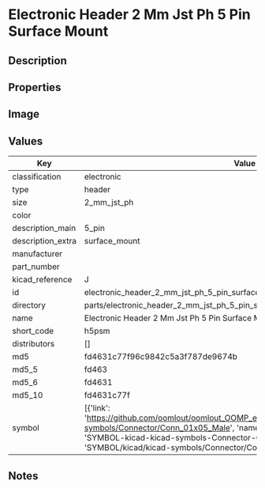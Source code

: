# Electronic Header 2 Mm Jst Ph 5 Pin Surface Mount

## Description

## Properties


## Image


## Values

| Key | Value |
| --- | --- |
| classification | electronic |
| type | header |
| size | 2_mm_jst_ph |
| color |  |
| description_main | 5_pin |
| description_extra | surface_mount |
| manufacturer |  |
| part_number |  |
| kicad_reference | J |
| id | electronic_header_2_mm_jst_ph_5_pin_surface_mount |
| directory | parts/electronic_header_2_mm_jst_ph_5_pin_surface_mount |
| name | Electronic Header 2 Mm Jst Ph 5 Pin Surface Mount |
| short_code | h5psm |
| distributors | [] |
| md5 | fd4631c77f96c9842c5a3f787de9674b |
| md5_5 | fd463 |
| md5_6 | fd4631 |
| md5_10 | fd4631c77f |
| symbol | [{'link': 'https://github.com/oomlout/oomlout_OOMP_eda_V2/tree/main/SYMBOL/kicad/kicad-symbols/Connector/Conn_01x05_Male', 'name': 'Connector : Conn_01x05_Male', 'id': 'SYMBOL-kicad-kicad-symbols-Connector-Conn_01x05_Male', 'directory': 'SYMBOL/kicad/kicad-symbols/Connector/Conn_01x05_Male/'}] |

## Notes

